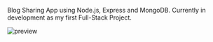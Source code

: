 Blog Sharing App using Node.js, Express and MongoDB. Currently in development as my first Full-Stack Project.

![preview](https://github.com/VectorJamo/Blog-Sharing-App-FullStack/assets/71274266/867537d5-7aab-4ee9-98e9-7467f419ac6d)
